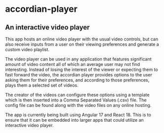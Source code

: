 # accordian-player
## An interactive video player

This app hosts an online video player with the usual video controls, but can also receive inputs from a user on their viewing preferences and generate a custom video playlist.

The video player can be used in any application that features significant amount of video content all of which an average user may not find interesting. Instead of losing the interest of the viewer or expecting them to fast forward the video, the accordian player provides options to the user asking them for their preferences, and according to those preferences, plays them a selected set of videos.

The creator of the videos can configure these options using a template which is then inserted into a Comma Separated Values (.csv) file. The config file can be found along with the video files on any online hosting.

The app is currently being built using Angular 17 and React 18. This is to ensure that it can be embedded into larger apps that could utilize an interactive video player.

